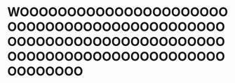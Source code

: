 # WOOOOOOOOOOOOOOOOOOOOOOOOOOOOOOOOOOOOOOOOOOOOOOOOOOOOOOOOOOOOOOOOOOOOOOOOOOOOOOOOOOOOOOOOOOOOOOOOOOO